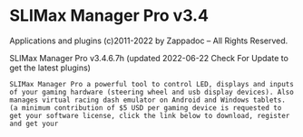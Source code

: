 # SLIMax Manager Pro v3.4

Applications and plugins (c)2011-2022 by Zappadoc – All Rights Reserved.

SLIMax Manager Pro v3.4.6.7h
(updated 2022-06-22 Check For Update to get the latest plugins)

    SLIMax Manager Pro a powerful tool to control LED, displays and inputs of your gaming hardware (steering wheel and usb display devices). Also manages virtual racing dash emulator on Android and Windows tablets.
    (a minimum contribution of $5 USD per gaming device is requested to get your software license, click the link below to download, register and get your 

